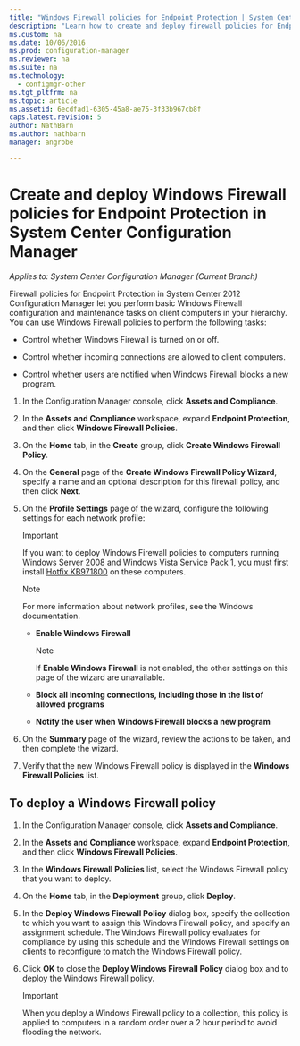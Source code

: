 ```yaml
---
title: "Windows Firewall policies for Endpoint Protection | System Center Configuration Manager"
description: "Learn how to create and deploy firewall policies for Endpoint Protection in System Center 2012 Configuration Manager."
ms.custom: na
ms.date: 10/06/2016
ms.prod: configuration-manager
ms.reviewer: na
ms.suite: na
ms.technology:
  - configmgr-other
ms.tgt_pltfrm: na
ms.topic: article
ms.assetid: 6ecdfad1-6305-45a8-ae75-3f33b967cb8f
caps.latest.revision: 5
author: NathBarnms.author: nathbarnmanager: angrobe

---
```

# Create and deploy Windows Firewall policies for Endpoint Protection in System Center Configuration Manager*Applies to: System Center Configuration Manager (Current Branch)*
Firewall policies for Endpoint Protection in System Center 2012 Configuration Manager let you perform basic Windows Firewall configuration and maintenance tasks on client computers in your hierarchy. You can use Windows Firewall policies to perform the following tasks:  

-   Control whether Windows Firewall is turned on or off.  

-   Control whether incoming connections are allowed to client computers.  

-   Control whether users are notified when Windows Firewall blocks a new program.  

1.  In the Configuration Manager console, click **Assets and Compliance**.  

2.  In the **Assets and Compliance** workspace, expand **Endpoint Protection**, and then click **Windows Firewall Policies**.  

3.  On the **Home** tab, in the **Create** group, click **Create Windows Firewall Policy**.  

4.  On the **General** page of the **Create Windows Firewall Policy Wizard**, specify a name and an optional description for this firewall policy, and then click **Next**.  

5.  On the **Profile Settings** page of the wizard, configure the following settings for each network profile:  

    > [!IMPORTANT]  
    >  If you want to deploy Windows Firewall policies to computers running Windows Server 2008 and Windows Vista Service Pack 1, you must first install [Hotfix KB971800](http://go.microsoft.com/fwlink/p/?LinkId=231239) on these computers.  

    > [!NOTE]  
    >  For more information about network profiles, see the Windows documentation.  

    -   **Enable Windows Firewall**  

        > [!NOTE]  
        >  If **Enable Windows Firewall** is not enabled, the other settings on this page of the wizard are unavailable.  

    -   **Block all incoming connections, including those in the list of allowed programs**  

    -   **Notify the user when Windows Firewall blocks a new program**  

6.  On the **Summary** page of the wizard, review the actions to be taken, and then complete the wizard.  

7.  Verify that the new Windows Firewall policy is displayed in the **Windows Firewall Policies** list.  

##  <a name="BKMK_Assign"></a> To deploy a Windows Firewall policy  

1.  In the Configuration Manager console, click **Assets and Compliance**.  

2.  In the **Assets and Compliance** workspace, expand **Endpoint Protection**, and then click **Windows Firewall Policies**.  

3.  In the **Windows Firewall Policies** list, select the Windows Firewall policy that you want to deploy.  

4.  On the **Home** tab, in the **Deployment** group, click **Deploy**.  

5.  In the **Deploy Windows Firewall Policy** dialog box, specify the collection to which you want to assign this Windows Firewall policy, and specify an assignment schedule. The Windows Firewall policy evaluates for compliance by using this schedule and the Windows Firewall settings on clients to reconfigure to match the Windows Firewall policy.  

6.  Click **OK** to close the **Deploy Windows Firewall Policy** dialog box and to deploy the Windows Firewall policy.  

    > [!IMPORTANT]  
    >  When you deploy a Windows Firewall policy to a collection, this policy is applied to computers in a random order over a 2 hour period to avoid flooding the network.
